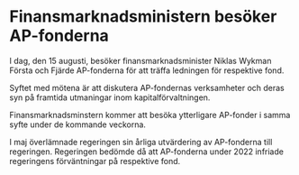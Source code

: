 # Finansmarknadsministern besöker AP-fonderna

I dag, den 15 augusti, besöker finansmarknadsminister Niklas Wykman Första och Fjärde AP-fonderna för att träffa ledningen för respektive fond.

Syftet med mötena är att diskutera AP-fondernas verksamheter och deras syn på framtida utmaningar inom kapitalförvaltningen.

Finansmarknadsminstern kommer att besöka ytterligare AP-fonder i samma syfte under de kommande veckorna.

I maj överlämnade regeringen sin årliga utvärdering av AP-fonderna till regeringen. Regeringen bedömde då att AP-fonderna under 2022 infriade regeringens förväntningar på respektive fond.
